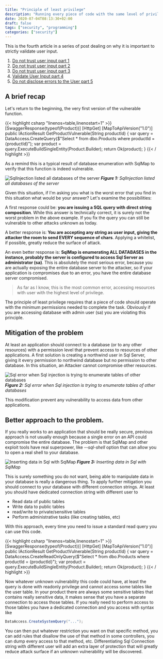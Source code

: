 ```yaml
---
title: "Principle of least privilege"
description: "Running every piece of code with the same level of privilege is the root of many problems."
date: 2020-07-04T08:13:30+02:00
draft: false
tags: ["security", "programming"]
categories: ["security"]
---
```


This is the fourth article in a series of post dealing on why it is important to strictly validate user input.

1. [Do not trust user input part 1](http://www.codewrecks.com/blog/index.php/2020/01/28/do-not-trust-user-input-enforce-whitelists-narrow-allowable-input/)
1. [Do not trust user input part 2](http://www.codewrecks.com/blog/index.php/2020/01/29/do-not-trust-user-input-part-2/)
1. [Do not trust user input part 3](http://www.codewrecks.com/blog/index.php/2020/02/19/do-not-trust-user-input-part-3/)
1. [Validate User Input part 4](http://localhost:1313/post/security/validate-user-input-4/)
1. [Do not disclose errors to the User part 5](http://www.codewrecks.com/post/security/do-not-disclose-error-to-the-user/)

## A brief recap 

Let's return to the beginning, the very first version of the vulnerable function.

{{< highlight csharp "linenos=table,linenostart=1" >}}
[SwaggerResponse(typeof(Product))]
[HttpGet]
[MapToApiVersion("1.0")]
public IActionResult GetProductVulnerable(String productId)
{
    var query = DataAccess.CreateQuery($"Select * from dbo.Products where productId = {productId}");
    var product = query.ExecuteBuildSingleEntity<Product>(Product.Builder);
    return Ok(product);
}
{{< / highlight >}}

As a remind this is a typical result of database enumeration with SqlMap to verify that this function is indeed vulnerable.

![SqlInjection listed all databases of the server](../images/sql-injection-vulnerability.png)
***Figure 1:*** *SqlInjection listed all databases of the server*

Given this situation, if I'm asking you what is the worst error that you find in this situation what would be your answer? Let's examine the possibilities:

A first response could be: **you are issuing a SQL query with direct string composition**. While this answer is technically correct, it is surely not the worst problem in the above example. If you fix the query you can still be vulnerable to other attacks unknown as today.

A better response is: **You are accepting any string as user input, giving the attacker the room to send EVERY sequence of chars**. Applying a whitelist, if possible, greatly reduce the surface of attack.

An even better response is: **SqlMap is enumerating ALL DATABASES in the instance, probably the server is configured to access Sql Server as administrator (sa)**. This is absolutely the most serious error, because you are actually exposing the entire database server to the attacker, so if your application is compromises due to an error, you have the entire database server compromised.

> As far as I know, this is the most common error, accessing resources with user with the highest level of privilege.

The principle of least privilege requires that a piece of code should operate with the minimum permissions needed to complete the task. Obviously if you are accessing database with admin user (sa) you are violating this principle.

## Mitigation of the problem

At least an application should connect to a database (or to any other resources) with a permission level that prevent access to resources of other applications. A first solution is creating a northwind user in Sql Server, giving it every permission to northwind database but no permission to other database. In this situation, an Attacker cannot compromise other resources.

![Sql error when Sql injection is trying to enumerate tables of other databases](../images/sql-map-enumeration-failed.png)
***Figure 2:*** *Sql error when Sql injection is trying to enumerate tables of other databases*

This modification prevent any vulnerability to access data from other applications. 

## Better approach to the problem.

If you really works to an application that should be really secure, previous approach is not usually enough because a single error on an API could compromise the entire database. The problem is that SqlMap and other exploit tools have real superpower, like *--sql-shell* option that can allow you to open a real shell to your database.

![Inserting data in Sql with SqlMap](../images/sql-shell-insert-product.png)
***Figure 3:*** *Inserting data in Sql with SqlMap*

This is surely something you do not want, being able to manipulate data in your database is really a dangerous thing. To apply further mitigation you should connect to your database with different connection strings. At least you should have dedicated connection string with different user to

- Read data of public tables
- Write data to public tables
- read/write to private/sensitive tables
- Perform administrative tasks (like creating tables, etc)

With this approach, every time you need to issue a standard read query you can use this code.

{{< highlight csharp "linenos=table,linenostart=1" >}}
[SwaggerResponse(typeof(Product))]
[HttpGet]
[MapToApiVersion("1.0")]
public IActionResult GetProductVulnerable(String productId)
{
    var query = DataAccess.CreateReadOnlyQuery($"Select * from dbo.Products where productId = {productId}");
    var product = query.ExecuteBuildSingleEntity<Product>(Product.Builder);
    return Ok(product);
}
{{< / highlight >}}

Now whatever unknown vulnerability this code could have, at least the query is done with readonly privilege and cannot access some tables like the user table. In your product there are always some sensitive tables that contains really sensitive data, it makes sense that you have a separate connection to access those tables. If you really need to perform access to those tables you have a dedicated connection and you access with syntax like 

```csharp
DataAccess.CreateSystemQuery("...");
```

You can then put whatever restriction you want on that specific method, you can add rules that disallow the use of that method in some controllers, you can dump every access to that method, etc. Differentiating Sql Connection string with different user will add an extra layer of protection that will greatly reduce attack surface if an unknown vulnerability will be discovered.